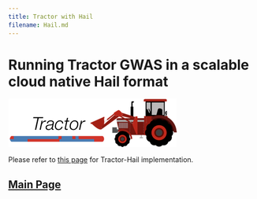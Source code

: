 ```yaml
---
title: Tractor with Hail
filename: Hail.md
---
```


Running Tractor GWAS in a scalable cloud native Hail format
=====

![](images/TractorIcon.png)

Please refer to [this page](https://github.com/Atkinson-Lab/Tractor-tutorial/blob/main/Tractor-Hail.ipynb) for Tractor-Hail implementation.

## [Main Page](README.md)
